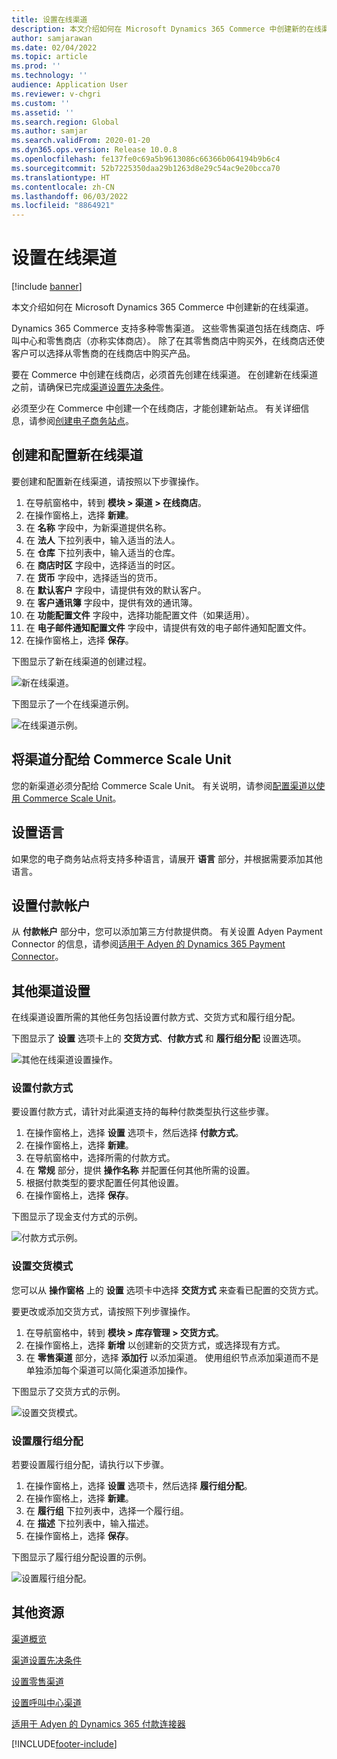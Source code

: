 ```yaml
---
title: 设置在线渠道
description: 本文介绍如何在 Microsoft Dynamics 365 Commerce 中创建新的在线渠道。
author: samjarawan
ms.date: 02/04/2022
ms.topic: article
ms.prod: ''
ms.technology: ''
audience: Application User
ms.reviewer: v-chgri
ms.custom: ''
ms.assetid: ''
ms.search.region: Global
ms.author: samjar
ms.search.validFrom: 2020-01-20
ms.dyn365.ops.version: Release 10.0.8
ms.openlocfilehash: fe137fe0c69a5b9613086c66366b064194b9b6c4
ms.sourcegitcommit: 52b7225350daa29b1263d8e29c54ac9e20bcca70
ms.translationtype: HT
ms.contentlocale: zh-CN
ms.lasthandoff: 06/03/2022
ms.locfileid: "8864921"
---
```

# <a name="set-up-an-online-channel"></a>设置在线渠道

[!include [banner](includes/banner.md)]

本文介绍如何在 Microsoft Dynamics 365 Commerce 中创建新的在线渠道。

Dynamics 365 Commerce 支持多种零售渠道。 这些零售渠道包括在线商店、呼叫中心和零售商店（亦称实体商店）。 除了在其零售商店中购买外，在线商店还使客户可以选择从零售商的在线商店中购买产品。

要在 Commerce 中创建在线商店，必须首先创建在线渠道。 在创建新在线渠道之前，请确保已完成[渠道设置先决条件](channels-prerequisites.md)。

必须至少在 Commerce 中创建一个在线商店，才能创建新站点。 有关详细信息，请参阅[创建电子商务站点](create-ecommerce-site.md)。

## <a name="create-and-configure-a-new-online-channel"></a>创建和配置新在线渠道

要创建和配置新在线渠道，请按照以下步骤操作。

1. 在导航窗格中，转到 **模块 \> 渠道 \> 在线商店**。
1. 在操作窗格上，选择 **新建**。
1. 在 **名称** 字段中，为新渠道提供名称。
1. 在 **法人** 下拉列表中，输入适当的法人。
1. 在 **仓库** 下拉列表中，输入适当的仓库。
1. 在 **商店时区** 字段中，选择适当的时区。
1. 在 **货币** 字段中，选择适当的货币。
1. 在 **默认客户** 字段中，请提供有效的默认客户。
1. 在 **客户通讯簿** 字段中，提供有效的通讯簿。
1. 在 **功能配置文件** 字段中，选择功能配置文件（如果适用）。
1. 在 **电子邮件通知配置文件** 字段中，请提供有效的电子邮件通知配置文件。
1. 在操作窗格上，选择 **保存**。

下图显示了新在线渠道的创建过程。

![新在线渠道。](media/channel-setup-online-1.png)

下图显示了一个在线渠道示例。

![在线渠道示例。](media/channel-setup-online-2.png)

## <a name="assign-the-channel-to-a-commerce-scale-unit"></a>将渠道分配给 Commerce Scale Unit

您的新渠道必须分配给 Commerce Scale Unit。 有关说明，请参阅[配置渠道以使用 Commerce Scale Unit](../fin-ops-core/dev-itpro/deployment/initialize-retail-channels.md#configure-channels-to-use-commerce-scale-unit)。

## <a name="set-up-languages"></a>设置语言

如果您的电子商务站点将支持多种语言，请展开 **语言** 部分，并根据需要添加其他语言。

## <a name="set-up-payment-account"></a>设置付款帐户

从 **付款帐户** 部分中，您可以添加第三方付款提供商。 有关设置 Adyen Payment Connector 的信息，请参阅[适用于 Adyen 的 Dynamics 365 Payment Connector](./dev-itpro/adyen-connector.md)。

## <a name="additional-channel-setup"></a>其他渠道设置

在线渠道设置所需的其他任务包括设置付款方式、交货方式和履行组分配。

下图显示了 **设置** 选项卡上的 **交货方式**、**付款方式** 和 **履行组分配** 设置选项。

![其他在线渠道设置操作。](media/channel-setup-online-3.png)

### <a name="set-up-payment-methods"></a>设置付款方式

要设置付款方式，请针对此渠道支持的每种付款类型执行这些步骤。

1. 在操作窗格上，选择 **设置** 选项卡，然后选择 **付款方式**。
1. 在操作窗格上，选择 **新建**。
1. 在导航窗格中，选择所需的付款方式。
1. 在 **常规** 部分，提供 **操作名称** 并配置任何其他所需的设置。
1. 根据付款类型的要求配置任何其他设置。
1. 在操作窗格上，选择 **保存**。

下图显示了现金支付方式的示例。

![付款方式示例。](media/channel-setup-retail-5.png)

### <a name="set-up-modes-of-delivery"></a>设置交货模式

您可以从 **操作窗格** 上的 **设置** 选项卡中选择 **交货方式** 来查看已配置的交货方式。  

要更改或添加交货方式，请按照下列步骤操作。

1. 在导航窗格中，转到 **模块 \> 库存管理 \> 交货方式**。
1. 在操作窗格上，选择 **新增** 以创建新的交货方式，或选择现有方式。
1. 在 **零售渠道** 部分，选择 **添加行** 以添加渠道。 使用组织节点添加渠道而不是单独添加每个渠道可以简化渠道添加操作。

下图显示了交货方式的示例。

![设置交货模式。](media/channel-setup-retail-7.png)

### <a name="set-up-a-fulfillment-group-assignment"></a>设置履行组分配

若要设置履行组分配，请执行以下步骤。

1. 在操作窗格上，选择 **设置** 选项卡，然后选择 **履行组分配**。
1. 在操作窗格上，选择 **新建**。
1. 在 **履行组** 下拉列表中，选择一个履行组。
1. 在 **描述** 下拉列表中，输入描述。
1. 在操作窗格上，选择 **保存**。

下图显示了履行组分配设置的示例。

![设置履行组分配。](media/channel-setup-retail-9.png)

## <a name="additional-resources"></a>其他资源

[渠道概览](channels-overview.md)

[渠道设置先决条件](channels-prerequisites.md)

[设置零售渠道](channel-setup-retail.md)

[设置呼叫中心渠道](channel-setup-callcenter.md)

[适用于 Adyen 的 Dynamics 365 付款连接器](./dev-itpro/adyen-connector.md)


[!INCLUDE[footer-include](../includes/footer-banner.md)]
